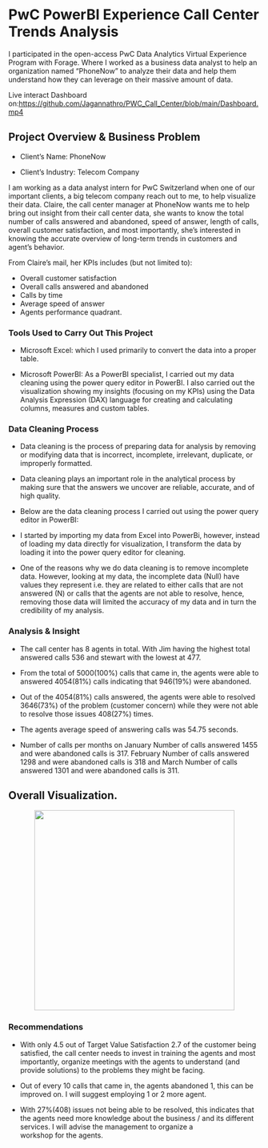 # PwC PowerBI Experience Call Center Trends Analysis

I participated in the open-access PwC Data Analytics Virtual Experience Program with Forage. Where I worked as a business data analyst to help an organization named “PhoneNow” to analyze their data and help them understand how they can leverage on their massive amount of data.

Live interact Dashboard on:https://github.com/Jagannathro/PWC_Call_Center/blob/main/Dashboard.mp4

## Project Overview & Business Problem

- Client’s Name: PhoneNow

- Client’s Industry: Telecom Company

I am working as a data analyst intern for PwC Switzerland when one of our important clients, a big telecom company reach out to me, to help visualize their data. Claire, the call center manager at PhoneNow wants me to help bring out insight from their call center data, she wants to know the total number of calls answered and abandoned, speed of answer, length of calls, overall customer satisfaction, and most importantly, she’s interested in knowing the accurate overview of long-term trends in customers and agent’s behavior.


From Claire’s mail, her KPIs includes (but not limited to):

- Overall customer satisfaction
- Overall calls answered and abandoned
- Calls by time
- Average speed of answer
- Agents performance quadrant.

### Tools Used to Carry Out This Project

- Microsoft Excel: which I used primarily to convert the data into a proper table.

- Microsoft PowerBI: As a PowerBI specialist, I carried out my data cleaning using the power query editor in PowerBI. I also carried out the visualization showing my insights (focusing on my KPIs) using the Data Analysis Expression (DAX) language for creating and calculating columns, measures and custom tables.

### Data Cleaning Process

- Data cleaning is the process of preparing data for analysis by removing or modifying data that is incorrect, incomplete, irrelevant, duplicate, or improperly formatted.

- Data cleaning plays an important role in the analytical process by making sure that the answers we uncover are reliable, accurate, and of high quality.

- Below are the data cleaning process I carried out using the power query editor in PowerBI:

- I started by importing my data from Excel into PowerBi, however, instead of loading my data directly for visualization, I transform the data by loading it into the power query editor for cleaning.

- One of the reasons why we do data cleaning is to remove incomplete data. However, looking at my data, the incomplete data (Null) have values they represent i.e. they are related to either calls that are not answered (N) or calls that the agents are not able to resolve, hence, removing those data will limited the accuracy of my data and in turn the credibility of my analysis.

### Analysis & Insight

- The call center has 8 agents in total. With Jim having the highest total answered calls 536 and stewart with the lowest at 477.

- From the total of 5000(100%) calls that came in, the agents were able to answered 4054(81%) calls indicating that 946(19%) were abandoned.

- Out of the 4054(81%) calls answered, the agents were able to resolved 3646(73%) of the problem (customer concern) while they were not able to resolve those issues 408(27%) times.

- The agents average speed of answering calls was 54.75 seconds.

- Number of calls per months on January Number of calls answered 1455 and were abandoned calls is 317. February Number of calls answered 1298 and were abandoned calls is 318 and March Number of calls answered 1301 and were abandoned calls is 311.

## Overall Visualization.

<p align="center">
    <img src='[https://github.com/Jagannathro/PWC_Call_Center/blob/main/PWC.png]' height="400">
</p>

### Recommendations

- With only 4.5 out of Target Value Satisfaction 2.7 of the customer being satisfied, the call center needs to invest in training the agents and most importantly, organize meetings with the agents to understand (and provide solutions) to the problems they might be facing.

- Out of every 10 calls that came in, the agents abandoned 1, this can be improved on. I will suggest employing 1 or 2 more agent.

- With 27%(408) issues not being able to be resolved, this indicates that the agents need more knowledge about the business / and its different services. I will advise the management to organize a workshop for the agents.
